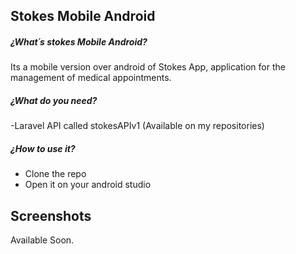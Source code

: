 ## Stokes Mobile Android

##### ¿What´s stokes Mobile Android?

Its a mobile version over android of Stokes App, application for the management of medical appointments.

##### ¿What do you need?

-Laravel API called stokesAPIv1 (Available on my repositories)


##### ¿How to use it?

- Clone the repo
- Open it on your android studio

## Screenshots

Available Soon.
